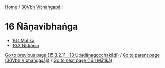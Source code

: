 
[Home](/) / [30Vbh Vibhaṅgapāḷi](/tipitaka/30Vbh.md)

# 16 Ñāṇavibhaṅga

* [16.1 Mātikā](/tipitaka/30Vbh/16/16.1.md)
* [16.2 Niddesa](/tipitaka/30Vbh/16/16.2.md)

[Go to previous page (15.3.2.11--13 Upādānagocchakādi)](/tipitaka/30Vbh/15/15.3/15.3.2/15.3.2.11--13.md) / [Go to parent page (30Vbh Vibhaṅgapāḷi)](/tipitaka/30Vbh/0.md) / [Go to next page (16.1 Mātikā)](/tipitaka/30Vbh/16/16.1.md)


